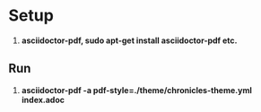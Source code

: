 # Setup 
1. **asciidoctor-pdf, sudo apt-get install asciidoctor-pdf etc.**

## Run
1. **asciidoctor-pdf -a pdf-style=./theme/chronicles-theme.yml index.adoc**
